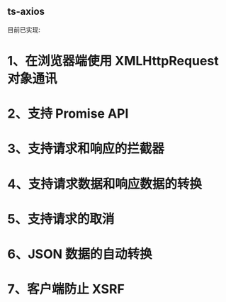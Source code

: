 ## ts-axios

目前已实现:
# 1、在浏览器端使用 XMLHttpRequest 对象通讯
# 2、支持 Promise API
# 3、支持请求和响应的拦截器
# 4、支持请求数据和响应数据的转换
# 5、支持请求的取消
# 6、JSON 数据的自动转换
# 7、客户端防止 XSRF
